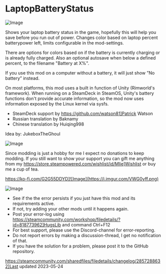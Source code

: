 # LaptopBatteryStatus

![Image](https://i.imgur.com/iCj5o7O.png)


Shows your laptop battery status in the game, hopefully this will help you save before you run out of power. Changes color based on laptop percent batterypower left, limits configurable in the mod-settings. 

There are options for colors based on if the battery is currently charging or is already fully charged. Also an optional autosave when below a defined percent, to the filename "Battery at X%".

If you use this mod on a computer without a battery, it will just show ”No battery” instead.

On most platforms, this mod uses a built in function of Unity (Rimworld's framework). When running on a SteamDeck in SteamOS, Unity's battery functions don't provide accurate information, so the mod now uses information exposed by the Linux kernel via sysfs.

- SteamDeck support by https://github.com/watson81]Patrick Watson
- Russian translation by Baknamy
- Chinese translation by Huiqing998 

Idea by: JukeboxTheGhoul

![Image](https://i.imgur.com/Ds0rBAD.png)

Since modding is just a hobby for me I expect no donations to keep modding. If you still want to show your support you can gift me anything from my https://store.steampowered.com/wishlist/id/Mlie]Wishlist or buy me a cup of tea.

https://ko-fi.com/G2G55DDYD]![Image](https://i.imgur.com/VWG0yff.png)


![Image](https://i.imgur.com/5xwDG6H.png)



-  See if the the error persists if you just have this mod and its requirements active.
-  If not, try adding your other mods until it happens again.
-  Post your error-log using https://steamcommunity.com/workshop/filedetails/?id=818773962]HugsLib and command Ctrl+F12
-  For best support, please use the Discord-channel for error-reporting.
-  Do not report errors by making a discussion-thread, I get no notification of that.
-  If you have the solution for a problem, please post it to the GitHub repository.




https://steamcommunity.com/sharedfiles/filedetails/changelog/2857288632]Last updated 2023-05-24
